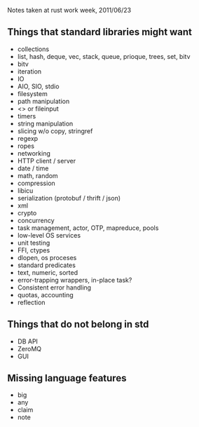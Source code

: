 Notes taken at rust work week, 2011/06/23

## Things that standard libraries might want

* collections
 * list, hash, deque, vec, stack, queue, prioque, trees, set, bitv
 * bitv
 * iteration
* IO
 * AIO, SIO, stdio
 * filesystem
 * path manipulation
 * <> or fileinput
 * timers
* string manipulation
 * slicing w/o copy, stringref
 * regexp
 * ropes
* networking
 * HTTP client / server
* date / time
* math, random
* compression
* libicu
* serialization (protobuf / thrift / json)
* xml
* crypto
* concurrency
 * task management, actor, OTP, mapreduce, pools
* low-level OS services
* unit testing
* FFI, ctypes
* dlopen, os proceses
* standard predicates
 * text, numeric, sorted
* error-trapping wrappers, in-place task?
 * Consistent error handling
* quotas, accounting
* reflection

## Things that do not belong in std
* DB API
* ZeroMQ
* GUI

## Missing language features
* big
* any
* claim
* note
